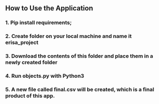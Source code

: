 ## How to Use the Application

### 1. Pip install requirements;
### 2. Create folder on your local machine and name it erisa_project
### 3. Download the contents of this folder and place them in a newly created folder
### 4. Run objects.py with Python3
### 5. A new file called final.csv will be created, which is a final product of this app. 
